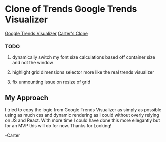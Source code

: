# Clone of Trends Google Trends Visualizer
[Google Trends Visualizer](https://trends.google.com/trends/hottrends/visualize)
[Carter's Clone](http://carters-trends-clone.surge.sh/)

### TODO

1. dynamically switch my font size calculations based off container size and not the window

2. highlight grid dimensions selector more like the real trends visualizer 

3. fix unmounting issue on resize of grid

## My Approach

I tried to copy the logic from Google Trends Visualizer as simply as possible using as much css and dynamic rendering as I could without overly relying on JS and React. With more time I could have done this more ellegantly but for an MVP this will do for now. Thanks for Looking!

-Carter
